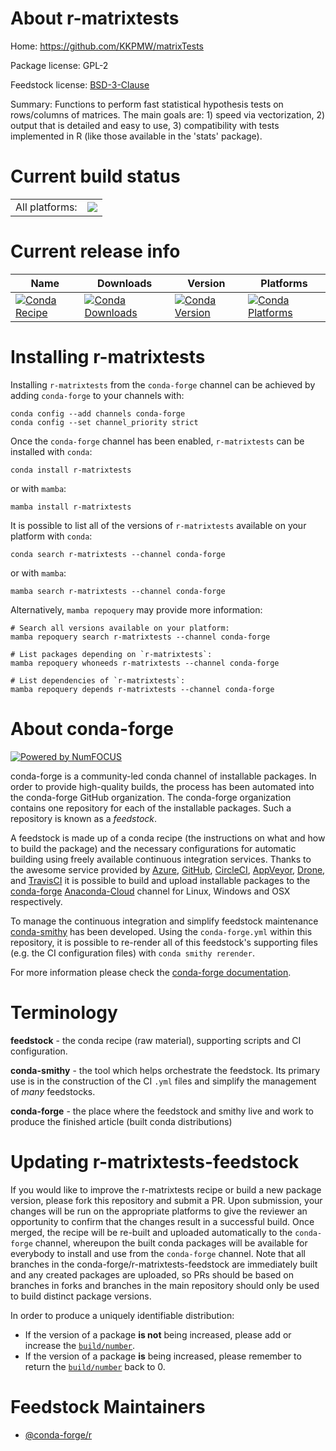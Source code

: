 About r-matrixtests
===================

Home: https://github.com/KKPMW/matrixTests

Package license: GPL-2

Feedstock license: [BSD-3-Clause](https://github.com/conda-forge/r-matrixtests-feedstock/blob/main/LICENSE.txt)

Summary: Functions to perform fast statistical hypothesis tests on rows/columns of matrices. The main goals are: 1) speed via vectorization, 2) output that is detailed and easy to use, 3) compatibility with tests implemented in R (like those available in the 'stats' package).

Current build status
====================


<table><tr><td>All platforms:</td>
    <td>
      <a href="https://dev.azure.com/conda-forge/feedstock-builds/_build/latest?definitionId=7306&branchName=main">
        <img src="https://dev.azure.com/conda-forge/feedstock-builds/_apis/build/status/r-matrixtests-feedstock?branchName=main">
      </a>
    </td>
  </tr>
</table>

Current release info
====================

| Name | Downloads | Version | Platforms |
| --- | --- | --- | --- |
| [![Conda Recipe](https://img.shields.io/badge/recipe-r--matrixtests-green.svg)](https://anaconda.org/conda-forge/r-matrixtests) | [![Conda Downloads](https://img.shields.io/conda/dn/conda-forge/r-matrixtests.svg)](https://anaconda.org/conda-forge/r-matrixtests) | [![Conda Version](https://img.shields.io/conda/vn/conda-forge/r-matrixtests.svg)](https://anaconda.org/conda-forge/r-matrixtests) | [![Conda Platforms](https://img.shields.io/conda/pn/conda-forge/r-matrixtests.svg)](https://anaconda.org/conda-forge/r-matrixtests) |

Installing r-matrixtests
========================

Installing `r-matrixtests` from the `conda-forge` channel can be achieved by adding `conda-forge` to your channels with:

```
conda config --add channels conda-forge
conda config --set channel_priority strict
```

Once the `conda-forge` channel has been enabled, `r-matrixtests` can be installed with `conda`:

```
conda install r-matrixtests
```

or with `mamba`:

```
mamba install r-matrixtests
```

It is possible to list all of the versions of `r-matrixtests` available on your platform with `conda`:

```
conda search r-matrixtests --channel conda-forge
```

or with `mamba`:

```
mamba search r-matrixtests --channel conda-forge
```

Alternatively, `mamba repoquery` may provide more information:

```
# Search all versions available on your platform:
mamba repoquery search r-matrixtests --channel conda-forge

# List packages depending on `r-matrixtests`:
mamba repoquery whoneeds r-matrixtests --channel conda-forge

# List dependencies of `r-matrixtests`:
mamba repoquery depends r-matrixtests --channel conda-forge
```


About conda-forge
=================

[![Powered by
NumFOCUS](https://img.shields.io/badge/powered%20by-NumFOCUS-orange.svg?style=flat&colorA=E1523D&colorB=007D8A)](https://numfocus.org)

conda-forge is a community-led conda channel of installable packages.
In order to provide high-quality builds, the process has been automated into the
conda-forge GitHub organization. The conda-forge organization contains one repository
for each of the installable packages. Such a repository is known as a *feedstock*.

A feedstock is made up of a conda recipe (the instructions on what and how to build
the package) and the necessary configurations for automatic building using freely
available continuous integration services. Thanks to the awesome service provided by
[Azure](https://azure.microsoft.com/en-us/services/devops/), [GitHub](https://github.com/),
[CircleCI](https://circleci.com/), [AppVeyor](https://www.appveyor.com/),
[Drone](https://cloud.drone.io/welcome), and [TravisCI](https://travis-ci.com/)
it is possible to build and upload installable packages to the
[conda-forge](https://anaconda.org/conda-forge) [Anaconda-Cloud](https://anaconda.org/)
channel for Linux, Windows and OSX respectively.

To manage the continuous integration and simplify feedstock maintenance
[conda-smithy](https://github.com/conda-forge/conda-smithy) has been developed.
Using the ``conda-forge.yml`` within this repository, it is possible to re-render all of
this feedstock's supporting files (e.g. the CI configuration files) with ``conda smithy rerender``.

For more information please check the [conda-forge documentation](https://conda-forge.org/docs/).

Terminology
===========

**feedstock** - the conda recipe (raw material), supporting scripts and CI configuration.

**conda-smithy** - the tool which helps orchestrate the feedstock.
                   Its primary use is in the construction of the CI ``.yml`` files
                   and simplify the management of *many* feedstocks.

**conda-forge** - the place where the feedstock and smithy live and work to
                  produce the finished article (built conda distributions)


Updating r-matrixtests-feedstock
================================

If you would like to improve the r-matrixtests recipe or build a new
package version, please fork this repository and submit a PR. Upon submission,
your changes will be run on the appropriate platforms to give the reviewer an
opportunity to confirm that the changes result in a successful build. Once
merged, the recipe will be re-built and uploaded automatically to the
`conda-forge` channel, whereupon the built conda packages will be available for
everybody to install and use from the `conda-forge` channel.
Note that all branches in the conda-forge/r-matrixtests-feedstock are
immediately built and any created packages are uploaded, so PRs should be based
on branches in forks and branches in the main repository should only be used to
build distinct package versions.

In order to produce a uniquely identifiable distribution:
 * If the version of a package **is not** being increased, please add or increase
   the [``build/number``](https://docs.conda.io/projects/conda-build/en/latest/resources/define-metadata.html#build-number-and-string).
 * If the version of a package **is** being increased, please remember to return
   the [``build/number``](https://docs.conda.io/projects/conda-build/en/latest/resources/define-metadata.html#build-number-and-string)
   back to 0.

Feedstock Maintainers
=====================

* [@conda-forge/r](https://github.com/conda-forge/r/)

